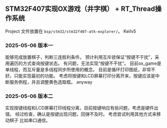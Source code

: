 ## STM32F407实现OX游戏（井字棋） + RT_Thread操作系统

Project 文件放置在 `bsp/stm32/stm32f407-atk-explorer/`。
Keilv5

### 2025-05-06 版本一
能够完成放置棋子，判断三连胜利条件。
预计利用互斥锁保证“按键不干扰”，采用遍历的方式查询按键状态。
有问题，无法实现“按键不干扰”。
目前ox_game是单线程，而互斥量是多线程同步所使用的概念。
目前是循环打印图纸，非常不好。只能实现最初的功能。
考虑将按键和LCD屏幕打印分离开来，按键应该是中断服务例程，并且调整黄色选取框。
anyway

### 2025-05-06 版本二
实现按键线程和LCD屏幕打印线程分离，目前按键响应有些问题，考虑是硬件出错。
经过检查，确认是按键出现问题，回弹不及时。
考虑尝试利用其他方式来移动棋子 比如串口通信。